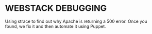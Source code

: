 # WEBSTACK DEBUGGING
Using strace to find out why Apache is returning a 500 error. 
Once you found, we fix it and then automate it using Puppet.

